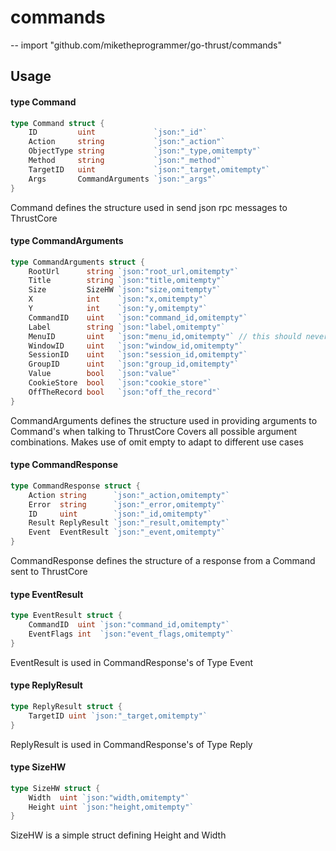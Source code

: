 # commands
--
    import "github.com/miketheprogrammer/go-thrust/commands"


## Usage

#### type Command

```go
type Command struct {
	ID         uint             `json:"_id"`
	Action     string           `json:"_action"`
	ObjectType string           `json:"_type,omitempty"`
	Method     string           `json:"_method"`
	TargetID   uint             `json:"_target,omitempty"`
	Args       CommandArguments `json:"_args"`
}
```

Command defines the structure used in send json rpc messages to ThrustCore

#### type CommandArguments

```go
type CommandArguments struct {
	RootUrl      string `json:"root_url,omitempty"`
	Title        string `json:"title,omitempty"`
	Size         SizeHW `json:"size,omitempty"`
	X            int    `json:"x,omitempty"`
	Y            int    `json:"y,omitempty"`
	CommandID    uint   `json:"command_id,omitempty"`
	Label        string `json:"label,omitempty"`
	MenuID       uint   `json:"menu_id,omitempty"` // this should never be 0 anyway
	WindowID     uint   `json:"window_id,omitempty"`
	SessionID    uint   `json:"session_id,omitempty"`
	GroupID      uint   `json:"group_id,omitempty"`
	Value        bool   `json:"value"`
	CookieStore  bool   `json:"cookie_store"`
	OffTheRecord bool   `json:"off_the_record"`
}
```

CommandArguments defines the structure used in providing arguments to Command's
when talking to ThrustCore Covers all possible argument combinations. Makes use
of omit empty to adapt to different use cases

#### type CommandResponse

```go
type CommandResponse struct {
	Action string      `json:"_action,omitempty"`
	Error  string      `json:"_error,omitempty"`
	ID     uint        `json:"_id,omitempty"`
	Result ReplyResult `json:"_result,omitempty"`
	Event  EventResult `json:"_event,omitempty"`
}
```

CommandResponse defines the structure of a response from a Command sent to
ThrustCore

#### type EventResult

```go
type EventResult struct {
	CommandID  uint `json:"command_id,omitempty"`
	EventFlags int  `json:"event_flags,omitempty"`
}
```

EventResult is used in CommandResponse's of Type Event

#### type ReplyResult

```go
type ReplyResult struct {
	TargetID uint `json:"_target,omitempty"`
}
```

ReplyResult is used in CommandResponse's of Type Reply

#### type SizeHW

```go
type SizeHW struct {
	Width  uint `json:"width,omitempty"`
	Height uint `json:"height,omitempty"`
}
```

SizeHW is a simple struct defining Height and Width
